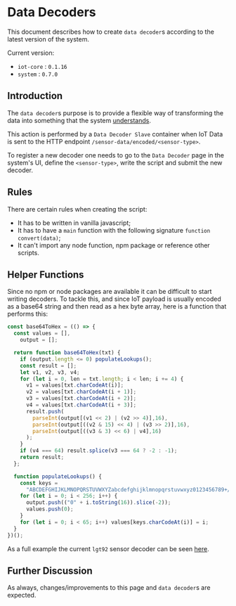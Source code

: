 # Data Decoders

This document describes how to create `data decoder`s according to the latest version of the system.

Current version:

- `iot-core` : `0.1.16`
- `system` : `0.7.0`

## Introduction

The `data decoder`s purpose is to provide a flexible way of transforming the data into something that the system [understands](../model/README.md).

This action is performed by a `Data Decoder Slave` container when IoT Data is sent to the HTTP endpoint `/sensor-data/encoded/<sensor-type>`.

To register a new decoder one needs to go to the `Data Decoder` page in the system's UI, define the `<sensor-type>`, write the script and submit the new decoder.

## Rules

There are certain rules when creating the script:

- It has to be written in vanilla javascript;
- It has to have a `main` function with the following signature `function convert(data)`;
- It can't import any node function, npm package or reference other scripts.

## Helper Functions

Since no npm or node packages are available it can be difficult to start writing decoders. To tackle this, and since IoT payload is usually encoded as a base64 string and then read as a hex byte array, here is a function that performs this:

``` js
const base64ToHex = (() => {
  const values = [],
    output = [];

  return function base64ToHex(txt) {
    if (output.length <= 0) populateLookups();
    const result = [];
    let v1, v2, v3, v4;
    for (let i = 0, len = txt.length; i < len; i += 4) {
      v1 = values[txt.charCodeAt(i)];
      v2 = values[txt.charCodeAt(i + 1)];
      v3 = values[txt.charCodeAt(i + 2)];
      v4 = values[txt.charCodeAt(i + 3)];
      result.push(
        parseInt(output[(v1 << 2) | (v2 >> 4)],16),
        parseInt(output[((v2 & 15) << 4) | (v3 >> 2)],16),
        parseInt(output[((v3 & 3) << 6) | v4],16)
      );
    }
    if (v4 === 64) result.splice(v3 === 64 ? -2 : -1);
    return result;
  };

  function populateLookups() {
    const keys =
      "ABCDEFGHIJKLMNOPQRSTUVWXYZabcdefghijklmnopqrstuvwxyz0123456789+/=";
    for (let i = 0; i < 256; i++) {
      output.push(("0" + i.toString(16)).slice(-2));
      values.push(0);
    }
    for (let i = 0; i < 65; i++) values[keys.charCodeAt(i)] = i;
  }
})();
```

As a full example the current `lgt92` sensor decoder can be seen [here](assets/lgt92.js).

## Further Discussion

As always, changes/improvements to this page and `data decoder`s are expected.
